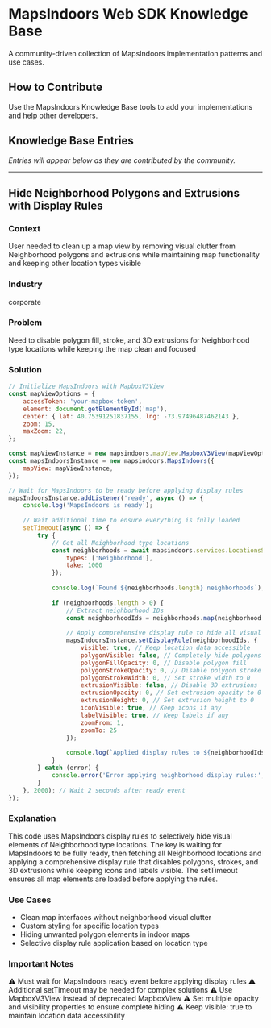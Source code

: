 # MapsIndoors Web SDK Knowledge Base

A community-driven collection of MapsIndoors implementation patterns and use cases.

## How to Contribute

Use the MapsIndoors Knowledge Base tools to add your implementations and help other developers.

## Knowledge Base Entries

*Entries will appear below as they are contributed by the community.*


---

## Hide Neighborhood Polygons and Extrusions with Display Rules

### Context
User needed to clean up a map view by removing visual clutter from Neighborhood polygons and extrusions while maintaining map functionality and keeping other location types visible

### Industry
corporate

### Problem
Need to disable polygon fill, stroke, and 3D extrusions for Neighborhood type locations while keeping the map clean and focused

### Solution
```javascript
// Initialize MapsIndoors with MapboxV3View
const mapViewOptions = {
    accessToken: 'your-mapbox-token',
    element: document.getElementById('map'),
    center: { lat: 40.75391251837155, lng: -73.97496487462143 },
    zoom: 15,
    maxZoom: 22,
};

const mapViewInstance = new mapsindoors.mapView.MapboxV3View(mapViewOptions);
const mapsIndoorsInstance = new mapsindoors.MapsIndoors({
    mapView: mapViewInstance,
});

// Wait for MapsIndoors to be ready before applying display rules
mapsIndoorsInstance.addListener('ready', async () => {
    console.log('MapsIndoors is ready');
    
    // Wait additional time to ensure everything is fully loaded
    setTimeout(async () => {
        try {
            // Get all Neighborhood type locations
            const neighborhoods = await mapsindoors.services.LocationsService.getLocations({
                types: ['Neighborhood'],
                take: 1000
            });
            
            console.log(`Found ${neighborhoods.length} neighborhoods`);
            
            if (neighborhoods.length > 0) {
                // Extract neighborhood IDs
                const neighborhoodIds = neighborhoods.map(neighborhood => neighborhood.id);
                
                // Apply comprehensive display rule to hide all visual elements
                mapsIndoorsInstance.setDisplayRule(neighborhoodIds, {
                    visible: true, // Keep location data accessible
                    polygonVisible: false, // Completely hide polygons
                    polygonFillOpacity: 0, // Disable polygon fill
                    polygonStrokeOpacity: 0, // Disable polygon stroke
                    polygonStrokeWidth: 0, // Set stroke width to 0
                    extrusionVisible: false, // Disable 3D extrusions
                    extrusionOpacity: 0, // Set extrusion opacity to 0
                    extrusionHeight: 0, // Set extrusion height to 0
                    iconVisible: true, // Keep icons if any
                    labelVisible: true, // Keep labels if any
                    zoomFrom: 1,
                    zoomTo: 25
                });
                
                console.log(`Applied display rules to ${neighborhoodIds.length} neighborhoods`);
            }
        } catch (error) {
            console.error('Error applying neighborhood display rules:', error);
        }
    }, 2000); // Wait 2 seconds after ready event
});
```

### Explanation
This code uses MapsIndoors display rules to selectively hide visual elements of Neighborhood type locations. The key is waiting for MapsIndoors to be fully ready, then fetching all Neighborhood locations and applying a comprehensive display rule that disables polygons, strokes, and 3D extrusions while keeping icons and labels visible. The setTimeout ensures all map elements are loaded before applying the rules.

### Use Cases
- Clean map interfaces without neighborhood visual clutter
- Custom styling for specific location types
- Hiding unwanted polygon elements in indoor maps
- Selective display rule application based on location type

### Important Notes
⚠️ Must wait for MapsIndoors ready event before applying display rules
⚠️ Additional setTimeout may be needed for complex solutions
⚠️ Use MapboxV3View instead of deprecated MapboxView
⚠️ Set multiple opacity and visibility properties to ensure complete hiding
⚠️ Keep visible: true to maintain location data accessibility

